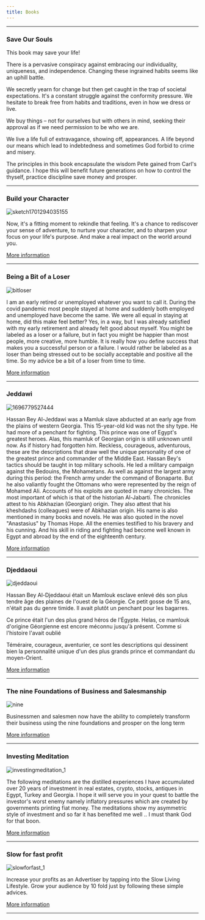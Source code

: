 ```yaml
---
title: Books 
---
```


---

### Save Our Souls



This book may save your life!

There is a pervasive conspiracy against embracing our individuality, uniqueness, and independence. Changing these ingrained habits seems like an uphill battle.

We secretly yearn for change but then get caught in the trap of societal expectations. It's a constant struggle against the conformity pressure. We hesitate to break free from habits and traditions, even in how we dress or live.

We buy things – not for ourselves but with others in mind, seeking their approval as if we need permission to be who we are.

We live a life full of extravagance, showing off, appearances. A life beyond our means which lead to indebtedness and sometimes God forbid to crime and misery.

The principles in this book encapsulate the wisdom Pete gained from Carl's guidance. I hope this will benefit future generations on how to control the thyself, practice discipline save money and prosper.

---

### Build your Character 

![sketch1701294035155](/sketch1701294035155.jpg)

Now, it's a fitting moment to rekindle that feeling. It's a chance to rediscover your sense of adventure, to nurture your character, and to sharpen your focus on your life's purpose. And make a real impact on the world around you.

[More information](https://www.amazon.com/BUILD-YOUR-CHARACTER-Influence-people-ebook/dp/B0CPJY9LQ8/ref=mp_s_a_1_18?crid=1BJ4I1NKMDWCO&keywords=build+your+character&qid=1702602853&sprefix=build+your+character%2Caps%2C377&sr=8-18)

---

### Being a Bit of a Loser

![bitloser](/bitloser.jpg)

I am an early retired or unemployed whatever you want to call it. During the covid pandemic most people stayed at home and suddenly both employed and unemployed have become the same. We were all equal in staying at home, did this make feel better? Yes, in a way, but I was already satisfied with my early retirement and already felt good about myself. You might be labeled as a loser or a failure, but in fact you might be happier than most people, more creative, more humble. It is really how you define success that makes you a successful person or a failure. I would rather be labeled as a loser than being stressed out to be socially acceptable and positive all the time. So my advice be a bit of a loser from time to time.

[More information](https://www.amazon.com/Being-Loser-KARIM-MEDHAT-METWALLY-ebook/dp/B0B2574BRT/ref=mp_s_a_1_1?crid=1DGP646UM3505&keywords=bit+of+a+loser+karim&qid=1702603133&sprefix=bit+of+a+loser+karim%2Caps%2C344&sr=8-1)

---

### Jeddawi 

![1696779527444](/1696779527444.jpg)

Hassan Bey Al-Jeddawi was a Mamluk slave abducted at an early age from the plains of western Georgia. This 15-year-old kid was not the shy type. He had more of a penchant for fighting. This prince was one of Egypt's greatest heroes. Alas, this mamluk of Georgian origin is still unknown until now. As if history had forgotten him.
Reckless, courageous, adventurous, these are the descriptions that draw well the unique personality of one of the greatest prince and commander of the Middle East. Hassan Bey's tactics should be taught in top military schools. He led a military campaign against the Bedouins, the Mohametans. As well as against the largest army during this period: the French army under the command of Bonaparte. But he also valiantly fought the Ottomans who were represented by the reign of Mohamed Ali. Accounts of his exploits are quoted in many chronicles. The most important of which is that of the historian Al-Jabarti. The chronicles attest to his Abkhazian (Georgian) origin. They also attest that his kheshdashs (colleagues) were of Abkhazian origin. His name is also mentioned in many books and novels. He was also quoted in the novel "Anastasius" by Thomas Hope. All the enemies testified to his bravery and his cunning. And his skill in riding and fighting had become well known in Egypt and abroad by the end of the eighteenth century.

[More information](https://www.amazon.com/Jeddawi-Georgian-Mamluk-KARIM-METWALLY-ebook/dp/B0BQP6NW6K/ref=mp_s_a_1_2?crid=8FJA5LAWS90C&keywords=Jeddawi+karim&qid=1702604449&sprefix=jeddawi+karim%2Caps%2C309&sr=8-2)

---

### Djeddaoui

![djeddaoui](/djeddaoui.jpg)

Hassan Bey Al-Djeddaoui était un Mamlouk esclave enlevé dés son plus tendre âge des plaines de l'ouest de la Géorgie. Ce petit gosse de 15 ans, n'était pas du genre timide. Il avait plutôt un penchant pour les bagarres.

Ce prince était l'un des plus grand héros de l'Égypte. Helas, ce mamlouk d'origine Géorgienne est encore méconnu jusqu'à présent. Comme si l'histoire l'avait oublié

Téméraire, courageux, aventurier, ce sont les descriptions qui dessinent bien la personnalité unique d'un des plus grands prince et commandant du moyen-Orient.

[More information](https://www.amazon.com/DJEDDAOUI-Mamlouk-G%C3%A9orgien-oubli%C3%A9-French-ebook/dp/B09SDN41LD/ref=mp_s_a_1_1?keywords=Djeddaoui&qid=1702562550&sr=8-1)

---

### The nine Foundations of Business and Salesmanship

![nine](/nine.png)

Businessmen and salesmen now have the ability to completely transform their business using the nine foundations and prosper on the long term

[More information](https://www.amazon.com/Nine-Foundations-Business-Salesmanship-Completely-ebook/dp/B09J1L46XC/ref=mp_s_a_1_1?crid=2WP512A1X8SXM&keywords=nine+Foundations+karim&qid=1702603013&sprefix=nine+foundations+karim%2Caps%2C453&sr=8-1)

---

### Investing Meditation

![investingmeditation_1](/investingmeditation_1.jpg)

The following meditations are the distilled experiences I have accumulated over 20 years of investment in real estates, crypto, stocks, antiques in Egypt, Turkey and Georgia. I hope it will serve you in your quest to battle the investor's worst enemy namely inflatory pressures which are created by governments printing fiat money. The meditations show my asymmetric style of investment and so far it has benefited me well .. I must thank God for that boon.

[More information](https://www.amazon.com/Investing-Meditation-KARIM-MEDHAT-METWALLY-ebook/dp/B0B21112FR/ref=mp_s_a_1_1?crid=7R6GBCBCD3Z&keywords=investing+karim+Metwally&qid=1702563493&sprefix=investing+karim+metwally%2Caps%2C1694&sr=8-1)

---

### Slow for fast profit

![slowforfast_1](/slowforfast_1.jpg)

Increase your profits as an Advertiser by tapping into the Slow Living Lifestyle. Grow your audience by 10 fold just by following these simple advices.

[More information](https://www.amazon.com/Slow-Fast-Profits-KARIM-METWALLY-ebook/dp/B09BBH9T52/ref=mp_s_a_1_1?crid=7SPCFIEO4C74&keywords=karim+metwally+slow+for+fast&qid=1702563059&sprefix=karim+metwally+slow+for+fast%2Caps%2C736&sr=8-1)

---